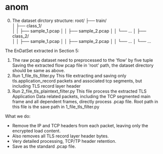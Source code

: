 # anom
0. The dataset dirctory structure:
root/
├── train/               
│   ├── class_1/         
│   │   ├── sample_1.pcap
│   │   ├── sample_2.pcap
│   │   └── ...
│   ├── class_2/         
│   │   ├── sample_1.pcap
│   │   ├── sample_2.pcap
│   │   └── ...
│   └── ...

The EnDatSet extracted in Section 5:
1. The raw pcap dataset need to preprocessed to the 'flow' by five tuple Saving the extracted flow pcap file in 'root' path, the dataset directory should be same as above.
2. Run 1_file_tls_filter.py
This file extracting and saving only tls.application_record packets and associated tcp segments, but including TLS record layer header
3. Run 2_file_tls_plaintext_filter.py
This file process the extracted TLS Application Data related packets, including the TCP segmented main frame and all dependent frames, directly process .pcap file. 
Root path in this file is the save path in 1_file_tls_filter.py

What we do:
- Remove the IP and TCP headers from each packet, leaving only the encrypted load content. 
- Also removes all TLS record layer header bytes.
- Very detailed processing, TCP/TP header retention.
- Save as the standard .pcap file.
